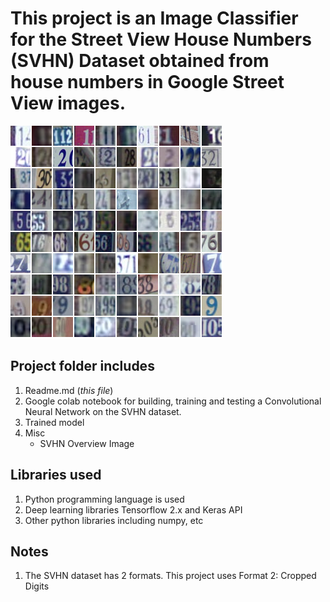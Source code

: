 # This project is an Image Classifier for the Street View House Numbers (SVHN) Dataset obtained from house numbers in Google Street View images.

![SVHN overview image](SVHN_Overview_Image.png)

## Project folder includes
1. Readme.md (*this file*)
2. Google colab notebook for building, training and testing a Convolutional Neural Network on the SVHN dataset.
3. Trained model
4. Misc
   * SVHN Overview Image

## Libraries used
1. Python programming language is used 
2. Deep learning libraries Tensorflow 2.x and Keras API
3. Other python libraries including numpy, etc

## Notes
1. The SVHN dataset has 2 formats. This project uses Format 2: Cropped Digits
